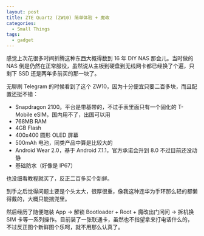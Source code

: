 ```yaml
---
layout: post
title: ZTE Quartz (ZW10) 简单体验 + 魔改
categories:
  - Small Things
tags:
  - gadget
---
```


感觉上次花很多时间折腾这种东西大概得数到 16 年 DIY NAS 那会儿。当时做的 NAS 倒是仍然在正常服役，虽然说从主板到硬盘到无线网卡都已经换了个遍，只剩下 SSD 还是两年多前买的那一块了。

无聊刷 Telegram 的时候看到了这个 ZW10，因为十分便宜只要二百多块，而且配置还挺不错：

* Snapdragon 2100。平台是带基带的，不过手表里面只有一个固化的 T-Mobile eSIM，国内用不了，出国可以用
* 768MB RAM
* 4GB Flash
* 400x400 圆形 OLED 屏幕
* 500mAh 电池，同类产品中算是比较大的
* Android Wear 2.0，基于 Android 7.1.1，官方承诺会升到 8.0 不过目前还没动静
* 基础防水（好像是 IP67）

也没细看教程就买了，反正二百多买个新鲜。

到手之后觉得问题主要是个头太大，很厚很重，像我这种连华为手环那么轻的都懒得戴的，大概只能揣兜里。

然后经历了随便瞎装 App -> 解锁 Bootloader + Root + 魔改出门问问 -> 拆机换 SIM 卡等一系列操作。目前装了一张联通卡，虽然也不指望拿来打电话什么的，不过反正图个新鲜图个乐呵，就不用那么认真了。

